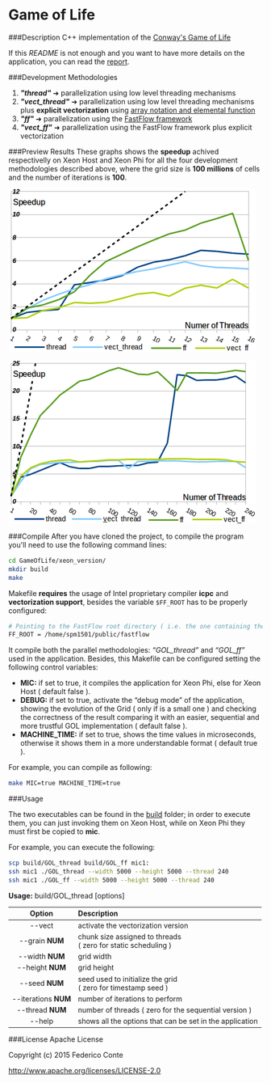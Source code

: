 # Game of Life

###Description
C++ implementation of the [Conway's Game of Life](https://en.wikipedia.org/wiki/Conway%27s_Game_of_Life)

If this *README* is not enough and you want to have more details on the application, you can read the [report](./report.pdf).

###Development Methodologies

1. ***"thread"*** ➜ parallelization using low level threading mechanisms 
2. ***"vect_thread"*** ➜ parallelization using low level threading mechanisms plus **explicit vectorization** using [array notation and elemental function](https://software.intel.com/sites/default/files/managed/f0/24/4.1-cilkplus-vectorization.pdf)
3. ***"ff"*** ➜ parallelization using the [FastFlow framework](http://calvados.di.unipi.it/)
4. ***"vect_ff"*** ➜ parallelization using the FastFlow framework plus explicit vectorization

###Preview Results
These graphs shows the **speedup** achived respectivelly on Xeon Host and Xeon Phi for all the four development methodologies described above, where the grid size is **100 millions** of cells and the number of iterations is **100**.

![](speedup_host.png)

![](speedup_phi.png)

###Compile
After you have cloned the project, to compile the program you'll need to use the following command lines:
```bash
cd GameOfLife/xeon_version/
mkdir build
make
```
Makefile **requires** the usage of Intel proprietary compiler **icpc** and **vectorization support**, besides the variable `$FF_ROOT` has to be properly configured:

```bash
# Pointing to the FastFlow root directory ( i.e. the one containing the ff directory ).
FF_ROOT = /home/spm1501/public/fastflow
```

It compile both
the parallel methodologies: *“GOL_thread”* and *“GOL_ff”* used in the application. Besides, this Makefile can be
configured setting the following control variables:

* **MIC:** if set to true, it compiles the application for Xeon Phi, else for Xeon Host ( default
false ).
* **DEBUG:** if set to true, activate the “debug mode” of the application, showing the evolution
of the Grid ( only if is a small one ) and checking the correctness of the result comparing
it with an easier, sequential and more trustful GOL implementation ( default false ).
* **MACHINE_TIME:** if set to true, shows the time values in microseconds, otherwise it shows
them in a more understandable format ( default true ).

For example, you can compile as following:
```bash
make MIC=true MACHINE_TIME=true
```


###Usage

The two executables can be found in the [build](./build) folder; in order to execute them, you can just
invoking them on Xeon Host, while on Xeon Phi they must first be copied to **mic**.

For example, you can execute the following:

```bash
scp build/GOL_thread build/GOL_ff mic1:
ssh mic1 ./GOL_thread --width 5000 --height 5000 --thread 240
ssh mic1 ./GOL_ff --width 5000 --height 5000 --thread 240
```

**Usage:** build/GOL_thread [options]

| Option | Description |
|:------:|:-----------|
| --vect | activate the vectorization version |
| --grain __NUM__ | chunk size assigned to threads <br /> ( zero for static scheduling ) |
| --width __NUM__ | grid width |
| --height __NUM__ | grid height |
| --seed __NUM__ | seed used to initialize the grid <br />( zero for timestamp seed ) |
| --iterations __NUM__| number of iterations to perform |
| --thread __NUM__ | number of threads ( zero for the sequential version ) |
| --help | shows all the options that can be set in the application |


###License
Apache License

Copyright (c) 2015 Federico Conte

http://www.apache.org/licenses/LICENSE-2.0

